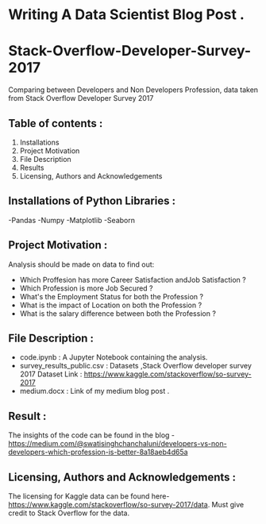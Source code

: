 # Writing A Data Scientist Blog Post .
# Stack-Overflow-Developer-Survey-2017
Comparing between Developers and Non Developers Profession, data taken from Stack Overflow Developer Survey 2017

## Table of contents :
1. Installations
2. Project Motivation
3. File Description
4. Results
5. Licensing, Authors and Acknowledgements

## Installations of Python Libraries :
-Pandas
-Numpy
-Matplotlib
-Seaborn

## Project Motivation :
Analysis should be made on data to find out:
- Which Proffesion has more Career Satisfaction andJob Satisfaction ?
- Which Profession is more Job Secured ?
- What's the Employment Status for both the Profession ?
- What is the impact of Location on both the Profession ?
- What is the salary difference between both the Profession ?


## File Description :
- code.ipynb : A Jupyter Notebook containing the analysis.
- survey_results_public.csv : Datasets ,Stack Overflow developer survey 2017
Dataset Link : https://www.kaggle.com/stackoverflow/so-survey-2017
- medium.docx : Link of my medium blog post .

## Result :
The insights of the code can be found in the blog - https://medium.com/@swatisinghchanchaluni/developers-vs-non-developers-which-profession-is-better-8a18aeb4d65a

## Licensing, Authors and Acknowledgements :
The licensing for Kaggle data can be found here- https://www.kaggle.com/stackoverflow/so-survey-2017/data.
Must give credit to Stack Overflow for the data. 

